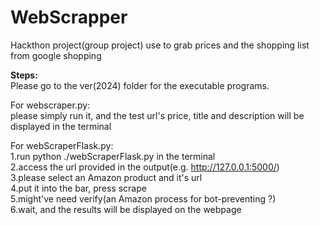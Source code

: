 # WebScrapper
Hackthon project(group project) use to grab prices and the shopping list from google shopping

**Steps:**<br />
Please go to the ver(2024) folder for the executable programs.<br />

For webscraper.py:<br />
please simply run it, and the test url's price, title and description will be displayed in the terminal<br />

For webScraperFlask.py:<br />
1.run python ./webScraperFlask.py in the terminal <br />
2.access the url provided in the output(e.g. http://127.0.0.1:5000/) <br />
3.please select an Amazon product and it's url<br />
4.put it into the bar, press scrape<br />
5.might've need verify(an Amazon process for bot-preventing ?)<br />
6.wait, and the results will be displayed on the webpage


